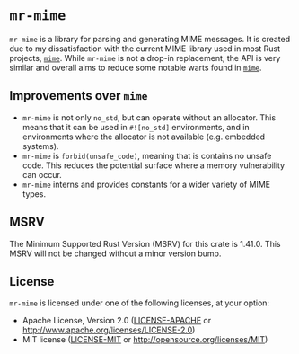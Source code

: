 # `mr-mime`

`mr-mime` is a library for parsing and generating MIME messages. It is created due to my dissatisfaction with the current MIME library used in most Rust projects, [`mime`]. While `mr-mime` is not a drop-in replacement, the API is very similar and overall aims to reduce some notable warts found in [`mime`].

[`mime`]: https://crates.io/crates/mime

## Improvements over `mime`

* `mr-mime` is not only `no_std`, but can operate without an allocator. This means that it can be used in `#![no_std]` environments, and in environments where the allocator is not available (e.g. embedded systems).
* `mr-mime` is `forbid(unsafe_code)`, meaning that is contains no unsafe code. This reduces the potential surface where a memory vulnerability can occur.
* `mr-mime` interns and provides constants for a wider variety of MIME types.

## MSRV

The Minimum Supported Rust Version (MSRV) for this crate is 1.41.0. This MSRV will not be changed without a minor version bump.

## License

`mr-mime` is licensed under one of the following licenses, at your option:

* Apache License, Version 2.0 ([LICENSE-APACHE](LICENSE-APACHE) or http://www.apache.org/licenses/LICENSE-2.0)
* MIT license ([LICENSE-MIT](LICENSE-MIT) or http://opensource.org/licenses/MIT)
